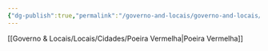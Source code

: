 ```yaml
---
{"dg-publish":true,"permalink":"/governo-and-locais/governo-and-locais/"}
---
```



[[Governo & Locais/Locais/Cidades/Poeira Vermelha\|Poeira Vermelha]]